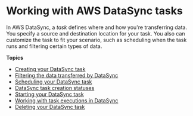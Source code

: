 # Working with AWS DataSync tasks<a name="working-with-tasks"></a>

In AWS DataSync, a *task* defines where and how you're transferring data\. You specify a source and destination location for your task\. You also can customize the task to fit your scenario, such as scheduling when the task runs and filtering certain types of data\.

**Topics**
+ [Creating your DataSync task](creating-task.md)
+ [Filtering the data transferred by DataSync](filtering.md)
+ [Scheduling your DataSync task](task-scheduling.md)
+ [DataSync task creation statuses](understand-task-creation-statuses.md)
+ [Starting your DataSync task](run-task.md)
+ [Working with task executions in DataSync](working-with-task-executions.md)
+ [Deleting your DataSync task](delete-task.md)
